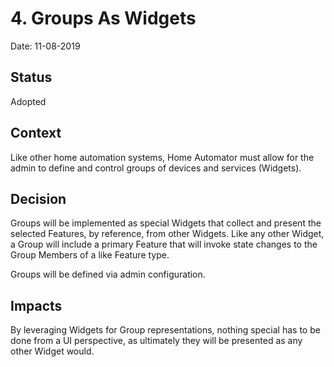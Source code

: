 # 4. Groups As Widgets

Date: 11-08-2019

## Status

Adopted

## Context

Like other home automation systems, Home Automator must allow for the admin
to define and control groups of devices and services (Widgets).

## Decision

Groups will be implemented as special Widgets that collect and present the
selected Features, by reference, from other Widgets.  Like any other Widget,
a Group will include a primary Feature that will invoke state changes to the
Group Members of a like Feature type.

Groups will be defined via admin configuration.

## Impacts

By leveraging Widgets for Group representations, nothing special has to be
done from a UI perspective, as ultimately they will be presented as any other
Widget would.

